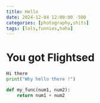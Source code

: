 ```yaml
---
title: Hello
date: 2024-12-04 12:00:00 -500
categories: [photography,shits]
tags: [lols,funnies,haha]
---
```


# You got Flightsed

```python
Hi there
print("Why hello there !")

def my_func(num1, num2):
    return num1 + num2
```